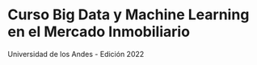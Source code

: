 # Curso Big Data y Machine Learning en el Mercado Inmobiliario
Universidad de los Andes - Edición 2022
